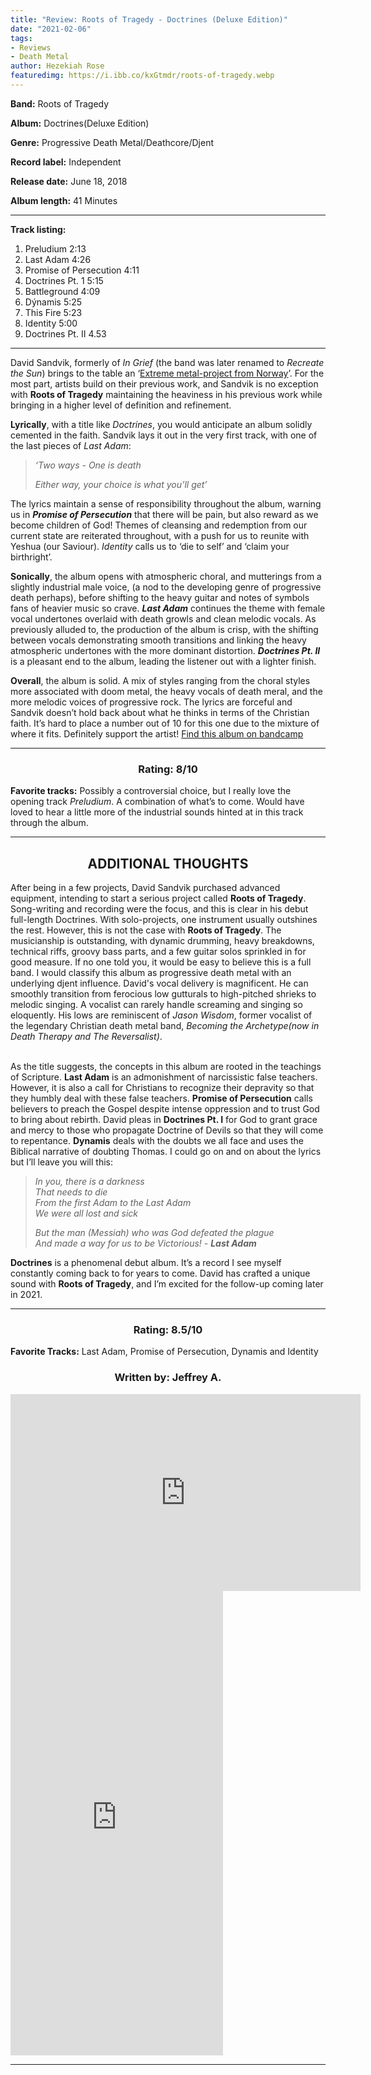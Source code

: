 ```yaml
---
title: "Review: Roots of Tragedy - Doctrines (Deluxe Edition)"
date: "2021-02-06"
tags:
- Reviews
- Death Metal
author: Hezekiah Rose
featuredimg: https://i.ibb.co/kxGtmdr/roots-of-tragedy.webp
---
```


**Band:** Roots of Tragedy

**Album:** Doctrines(Deluxe Edition) 

**Genre:** Progressive Death Metal/Deathcore/Djent

**Record label:** Independent

**Release date:** June 18, 2018

**Album length:** 41 Minutes

<hr>

**Track listing:** 

1. Preludium  2:13
2. Last Adam  4:26
3. Promise of Persecution  4:11
4. Doctrines Pt. 1  5:15
5. Battleground  4:09
6. Dýnamis  5:25
7. This Fire  5:23
8. Identity  5:00
9. Doctrines Pt. II  4.53  

<hr>

David Sandvik, formerly of *In Grief* (the band was later renamed to *Recreate the Sun*) brings to the table an ‘[Extreme metal-project from Norway](https://www.facebook.com/rootsoftragedy/)’. For the most part, artists build on their previous work, and Sandvik is no exception with **Roots of Tragedy** maintaining the heaviness in his previous work while bringing in a higher level of definition and refinement.

**Lyrically**, with a title like *Doctrines*, you would anticipate an album solidly cemented in the faith. Sandvik lays it out in the very first track, with one of the last pieces of *Last Adam*:

> *‘Two ways - One is death*
>
> *Either way, your choice is what you’ll get’*

The lyrics maintain a sense of responsibility throughout the album, warning us in ***Promise of Persecution*** that there will be pain, but also reward as we become children of God! Themes of cleansing and redemption from our current state are reiterated throughout, with a push for us to reunite with Yeshua (our Saviour). *Identity* calls us to ‘die to self’ and ‘claim your birthright’.

**Sonically**, the album opens with atmospheric choral, and mutterings from a slightly industrial male voice, (a nod to the developing genre of progressive death perhaps), before shifting to the heavy guitar and notes of symbols fans of heavier music so crave. ***Last Adam*** continues the theme with female vocal undertones overlaid with death growls and clean melodic vocals. As previously alluded to, the production of the album is crisp, with the shifting between vocals demonstrating smooth transitions and linking the heavy atmospheric undertones with the more dominant distortion. ***Doctrines Pt. II*** is a pleasant end to the album, leading the listener out with a lighter finish. 

**Overall**, the album is solid. A mix of styles ranging from the choral styles more associated with doom metal, the heavy vocals of death meral, and the more melodic voices of progressive rock. The lyrics are forceful and Sandvik doesn’t hold back about what he thinks in terms of the Christian faith. It’s hard to place a number out of 10 for this one due to the mixture of where it fits. Definitely support the artist! [Find this album on bandcamp](https://rootsoftragedy.bandcamp.com/album/doctrines-deluxe-edition-2)

<hr>

<h3 style="text-align: center">Rating: 8/10</h3>

**Favorite tracks:**  Possibly a controversial choice, but I really love the opening track *Preludium*. A combination of what’s to come. Would have loved to hear a little more of the industrial sounds hinted at in this track through the album. 

<hr>
<h2 style="text-align: center">ADDITIONAL THOUGHTS</h2>


After being in a few projects, David Sandvik purchased advanced equipment, intending to start a serious project called **Roots of Tragedy**. Song-writing and recording were the focus, and this is clear in his debut full-length Doctrines. With solo-projects, one instrument usually outshines the rest. However, this is not the case with **Roots of Tragedy**. The musicianship is outstanding, with dynamic drumming, heavy breakdowns, technical riffs, groovy bass parts, and a few guitar solos sprinkled in for good measure. If no one told you, it would be easy to believe this is a full band. I would classify this album as progressive death metal with an underlying djent influence. David's vocal delivery is magnificent. He can smoothly transition from ferocious low gutturals to high-pitched shrieks to melodic singing. A vocalist can rarely handle screaming and singing so eloquently. His lows are reminiscent of *Jason Wisdom*, former vocalist of the legendary Christian death metal band, *Becoming the Archetype(now in Death Therapy and The Reversalist)*. <br><br>

As the title suggests, the concepts in this album are rooted in the teachings of Scripture. **Last Adam** is an admonishment of narcissistic false teachers. However, it is also a call for Christians to recognize their depravity so that they humbly deal with these false teachers. **Promise of Persecution** calls believers to preach the Gospel despite intense oppression and to trust God to bring about rebirth. David pleas in **Doctrines Pt. I** for God to grant grace and mercy to those who propagate Doctrine of Devils so that they will come to repentance. **Dynamis** deals with the doubts we all face and uses the Biblical narrative of doubting Thomas. I could go on and on about the lyrics but I’ll leave you will this:

> *In you, there is a darkness* <br>
> *That needs to die* <br>
> *From the first Adam to the Last Adam*  <br>
> *We were all lost and sick*  <br>
>
> *But the man (Messiah) who was God defeated the plague* <br>
> *And made a way for us to be Victorious! - **Last Adam***

**Doctrines** is a phenomenal debut album. It’s a record I see myself constantly coming back to for years to come. David has crafted a unique sound with **Roots of Tragedy**, and I’m excited for the follow-up coming later in 2021.

<hr>

<h3 style="text-align: center">Rating: 8.5/10</h3>

**Favorite Tracks:** Last Adam, Promise of Persecution, Dynamis and Identity 

<h3 style="text-align: center">Written by: Jeffrey A.</h3


<hr>
<div class="video-container">
   <iframe src="https://www.youtube.com/embed/TUomlZHkXRQ" width="560" height="315" frameborder="0"></iframe>
</div>




<iframe style="border: 0; width: 340px; height: 743px;" src="https://bandcamp.com/EmbeddedPlayer/album=2758328307/size=large/bgcol=ffffff/linkcol=0687f5/transparent=true/" seamless><a href="https://rootsoftragedy.bandcamp.com/album/doctrines-deluxe-edition-2">Doctrines - Deluxe Edition by Roots of Tragedy</a></iframe>

<hr>